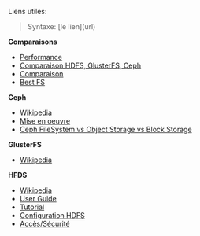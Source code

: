 Liens utiles:

> Syntaxe: \[le lien](url)

**Comparaisons**

- [Performance](http://iopscience.iop.org/article/10.1088/1742-6596/513/4/042014/pdf)
- [Comparaison HDFS, GlusterFS, Ceph](https://blog.groupe-sii.com/comparaison-hdfs-glusterfs-ceph)
- [Comparaison](https://indico.cern.ch/event/214784/contributions/1512447/attachments/340854/475673/storage_donvito_chep_2013.pdf)
- [Best FS](https://www.reddit.com/r/sysadmin/comments/5uulqm/best_distributed_file_system_glusterfs_vs_ceph_vs/)



**Ceph**

- [Wikipedia](https://en.wikipedia.org/wiki/Ceph_(software))
- [Mise en oeuvre](https://connect.ed-diamond.com/GNU-Linux-Magazine/GLMF-180/Mise-en-aeuvre-de-Ceph)
- [Ceph FileSystem vs Object Storage vs Block Storage](http://ceph.com/ceph-storage/)

**GlusterFS**
- [Wikipedia](https://en.wikipedia.org/wiki/GlusterFS)

**HFDS**
- [Wikipedia](https://en.wikipedia.org/wiki/Apache_Hadoop#Hadoop_distributed_file_system)
- [User Guide](https://hadoop.apache.org/docs/stable/hadoop-project-dist/hadoop-hdfs/HdfsUserGuide.html)
- [Tutorial](https://doctuts.readthedocs.io/en/latest/hadoop.html)
- [Configuration HDFS](https://books.google.be/books?id=oKiLDQAAQBAJ&pg=PT163&lpg=PT163&dq=possibilit%C3%A9+configuration+hadoop&source=bl&ots=hpdwl4GTKG&sig=4j9Mv0NBh0uqQGJnQ73pvWV2EJU&hl=fr&sa=X&ved=0ahUKEwi0wJ3S4IbXAhUrJ8AKHf1-DAQQ6AEIVjAF#v=onepage&q=possibilit%C3%A9%20configuration%20hadoop&f=false)
- [Accès/Sécurité](https://blog.octo.com/quelles-solutions-pour-securiser-un-data-lake-sous-hadoop/)

